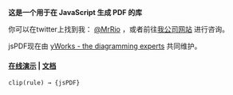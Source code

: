 **这是一个用于在 JavaScript 生成 PDF 的库**

你可以在twitter上找到我： [@MrRio](http://twitter.com/MrRio) ，或者前往[我公司网站](http://parall.ax/) 进行咨询。

jsPDF现在由 [yWorks - the diagramming experts](https://www.yworks.com/) 共同维护。

#### [在线演示](http://raw.githack.com/MrRio/jsPDF/master/) | [文档](http://raw.githack.com/MrRio/jsPDF/master/docs/)

```
clip(rule) → {jsPDF}
```

